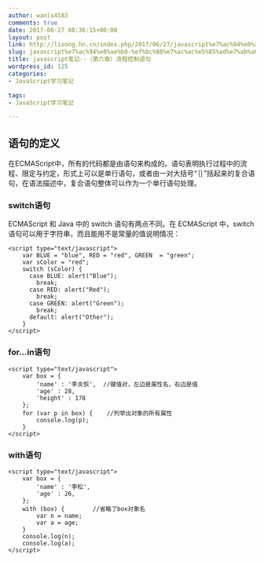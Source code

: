 ```yaml
---
author: wanls4583
comments: true
date: 2017-06-27 08:36:15+00:00
layout: post
link: http://lisong.hn.cn/index.php/2017/06/27/javascript%e7%ac%94%e8%ae%b0-%ef%bc%88%e7%ac%ac%e5%85%ad%e7%ab%a0%ef%bc%89%e6%b5%81%e7%a8%8b%e6%8e%a7%e5%88%b6%e8%af%ad%e5%8f%a5/
slug: javascript%e7%ac%94%e8%ae%b0-%ef%bc%88%e7%ac%ac%e5%85%ad%e7%ab%a0%ef%bc%89%e6%b5%81%e7%a8%8b%e6%8e%a7%e5%88%b6%e8%af%ad%e5%8f%a5
title: javascript笔记--（第六章）流程控制语句
wordpress_id: 125
categories:
- JavaScript学习笔记

tags:
- JavaScript学习笔记

---
```

## 语句的定义

在ECMAScript中，所有的代码都是由语句来构成的。语句表明执行过程中的流程、限定与约定，形式上可以是单行语句，或者由一对大括号“｛｝”括起来的复合语句，在语法描述中，复合语句整体可以作为一个单行语句处理。

### switch语句

ECMAScript 和 Java 中的 switch 语句有两点不同。在 ECMAScript 中，switch 语句可以用于字符串，而且能用不是常量的值说明情况：

```
<script type="text/javascript">
	var BLUE = "blue", RED = "red", GREEN  = "green";
	var sColor = "red";
	switch (sColor) {
	  case BLUE: alert("Blue");
	    break;
	  case RED: alert("Red");
	    break;
	  case GREEN: alert("Green");
	    break;
	  default: alert("Other");
	}
</script>
```

### for...in语句

```
<script type="text/javascript">
	var box = {	
		'name' : '李炎恢',  //键值对，左边是属性名，右边是值
		'age' : 28,
		'height' : 178
	};
	for (var p in box) {	//列举出对象的所有属性
		console.log(p);
	}
</script>
```

### with语句

```
<script type="text/javascript">
	var box = {
		'name' : '李松',
		'age' : 26,
	};
	with (box) {		//省略了box对象名
		var n = name;
		var a = age;
	}
	console.log(n);
	console.log(a);
</script>
```


